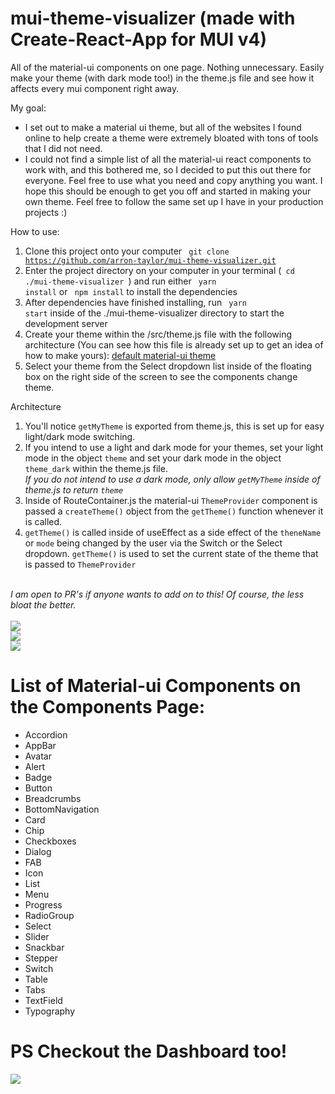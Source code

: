 # mui-theme-visualizer (made with Create-React-App for MUI v4)
All of the material-ui components on one page. Nothing unnecessary. Easily make your theme (with dark mode too!) in the theme.js file and see how it affects every mui component right away.

My goal: 
  - I set out to make a material ui theme, but all of the websites I found online to help create a theme were extremely bloated with tons of tools that I did not need. 
  - I could not find a simple list of all the material-ui react components to work with, and this bothered me, so I decided to put this out there for everyone. Feel free to use what you need and copy anything you want. 
I hope this should be enough to get you off and started in making your own theme. Feel free to follow the same set up I have in your production projects :)


How to use:
  1. Clone this project onto your computer <code> git clone https://github.com/arron-taylor/mui-theme-visualizer.git </code>
  2. Enter the project directory on your computer in your terminal (<code> cd  ./mui-theme-visualizer </code>) and run either <code> yarn install</code> or <code> npm install</code> to install the dependencies 
  3. After dependencies have finished installing, run <code> yarn start</code> inside of the ./mui-theme-visualizer directory to start the development server
  4. Create your theme within the /src/theme.js file with the following architecture (You can see how this file is already set up to get an idea of how to make yours): <a href="https://next.material-ui.com/customization/default-theme/"> default material-ui theme </a> 
  5. Select your theme from the Select dropdown list inside of the floating box on the right side of the screen to see the components change theme.

Architecture
  1. You'll notice <code>getMyTheme</code> is exported from theme.js, this is set up for easy light/dark mode switching.
  2. If you intend to use a light and dark mode for your themes, set your light mode in the object <code>theme</code> and set your dark mode in the object <code>theme_dark</code> within the theme.js file. <br /><i>If you do not intend to use a dark mode, only allow <code>getMyTheme</code> inside of theme.js to return <code>theme</code></i>
  3. Inside of RouteContainer.js the material-ui <code>ThemeProvider</code> component is passed a <code>createTheme()</code> object from the <code>getTheme()</code> function whenever it is called. 
  4. <code>getTheme()</code> is called inside of useEffect as a side effect of the <code>theneName</code> or <code>mode</code> being changed by the user via the Switch or the Select dropdown. <code>getTheme()</code> is used to set the current state of the theme that is passed to <code>ThemeProvider</code>
<br />
<i> I am open to PR's if anyone wants to add on to this! Of course, the less bloat the better. </i>
<br />
<br />

<img src="https://i.imgur.com/f90a7mM.png" />

<br /> 
<img src="https://i.imgur.com/aIOfR2v.png" />
<br /> 
<img src="https://i.imgur.com/DspzgkP.png" />

# List of Material-ui Components on the Components Page:
  - Accordion
  - AppBar
  - Avatar
  - Alert
  - Badge
  - Button
  - Breadcrumbs  
  - BottomNavigation
  - Card
  - Chip
  - Checkboxes
  - Dialog
  - FAB
  - Icon
  - List
  - Menu
  - Progress
  - RadioGroup
  - Select
  - Slider
  - Snackbar
  - Stepper
  - Switch
  - Table
  - Tabs
  - TextField
  - Typography

# PS Checkout the Dashboard too!
<img src="https://i.imgur.com/YhsgEhK.png" />
